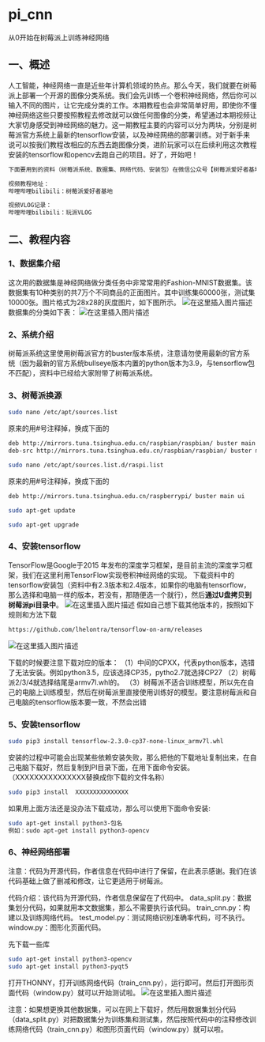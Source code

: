 # pi_cnn
从0开始在树莓派上训练神经网络
## 一、概述

人工智能，神经网络一直是近些年计算机领域的热点。那么今天，我们就要在树莓派上部署一个开源的图像分类系统。我们会先训练一个卷积神经网络，然后你可以输入不同的图片，让它完成分类的工作。本期教程也会非常简单好用，即使你不懂神经网络这些只要按照教程去修改就可以做任何图像的分类，希望通过本期视频让大家切身感受到神经网络的魅力。这一期教程主要的内容可以分为两块，分别是树莓派官方系统上最新的tensorflow安装，以及神经网络的部署训练。对于新手来说可以按我们教程改相应的东西去跑图像分类，进阶玩家可以在后续利用这次教程安装的tensorflow和opencv去跑自己的项目。好了，开始吧！
```bash
下面要用到的资料（树莓派系统、数据集、网络代码、安装包）在微信公众号【树莓派爱好者基地】发送【图像分类】关键词就可以收到下载链接。
```

```bash
视频教程地址：
哔哩哔哩bilibili：树莓派爱好者基地

视频VLOG记录：
哔哩哔哩bilibili：玩派VLOG
```
## 二、教程内容
### 1、数据集介绍

这次用的数据集是神经网络做分类任务中非常常用的Fashion-MNIST数据集。该数据集有10种类别的共7万个不同商品的正面图片。其中训练集60000张，测试集10000张。图片格式为28x28的灰度图片，如下图所示。
![在这里插入图片描述](https://img-blog.csdnimg.cn/68fd441a02294f92bcf8b03897d2d5fe.png#pic_center)
 数据集的分类如下表：
![在这里插入图片描述](https://img-blog.csdnimg.cn/9f6fd84adee84fb1a54c45beb373e864.png#pic_center)
### 2、系统介绍
树莓派系统这里使用树莓派官方的buster版本系统，注意请勿使用最新的官方系统（因为最新的官方系统bullseye版本内置的python版本为3.9，与tensorflow包不匹配），资料中已经给大家附带了树莓派系统。

### 3、树莓派换源

```bash
sudo nano /etc/apt/sources.list
```

原来的用#号注释掉，换成下面的

```bash
deb http://mirrors.tuna.tsinghua.edu.cn/raspbian/raspbian/ buster main contrib non-free rpi
deb-src http://mirrors.tuna.tsinghua.edu.cn/raspbian/raspbian/ buster main contrib non-free rpi
```

```bash
sudo nano /etc/apt/sources.list.d/raspi.list
```

原来的用#号注释掉，换成下面的

```bash
deb http://mirrors.tuna.tsinghua.edu.cn/raspberrypi/ buster main ui
```

```bash
sudo apt-get update

sudo apt-get upgrade
```

### 4、安装tensorflow
TensorFlow是Google于2015 年发布的深度学习框架，是目前主流的深度学习框架，我们在这里利用TensorFlow实现卷积神经网络的实现。
下载资料中的tensorflow安装包（资料中有2.3版本和2.4版本，如果你的电脑有tensorflow，那么选择和电脑一样的版本，若没有，那随便选一个就行），然后**通过U盘拷贝到树莓派pi目录中**。
![在这里插入图片描述](https://img-blog.csdnimg.cn/566fca6a1ef54a028347468c4816ba46.png#pic_center)
假如自己想下载其他版本的，按照如下规则和方法下载

```bash
https://github.com/lhelontra/tensorflow-on-arm/releases
```

 ![在这里插入图片描述](https://img-blog.csdnimg.cn/e0efb65329bd417ba03a18d22dc8c78e.png#pic_center)

下载的时候要注意下载对应的版本：
（1）中间的CPXX，代表python版本，选错了无法安装。例如python3.5，应该选择CP35，pytho2.7就选择CP27
（2）树莓派2/3/4就选择结尾是armv7l.whl的。
（3）树莓派不适合训练模型，所以先在自己的电脑上训练模型，然后在树莓派里直接使用训练好的模型。要注意树莓派和自己电脑的tensorflow版本要一致，不然会出错

### 5、安装tensorflow

```bash
sudo pip3 install tensorflow-2.3.0-cp37-none-linux_armv7l.whl
```
安装的过程中可能会出现某些依赖安装失败，那么把他的下载地址复制出来，在自己电脑下载好，然后复制到PI目录下面，在用下面命令安装。（XXXXXXXXXXXXXXX替换成你下载的文件名称）

```bash
sudo pip3 install  XXXXXXXXXXXXXXX
```

如果用上面方法还是没办法下载成功，那么可以使用下面命令安装:

```bash
sudo apt-get install python3-包名
例如：sudo apt-get install python3-opencv
```

### 6、神经网络部署
注意：代码为开源代码，作者信息在代码中进行了保留，在此表示感谢。我们在该代码基础上做了删减和修改，让它更适用于树莓派。

代码介绍：该代码为开源代码，作者信息保留在了代码中。
data_split.py：数据集划分代码，如果就用本文数据集，那么不需要执行该代码。
train_cnn.py：构建以及训练网络代码。
test_model.py：测试网络识别准确率代码，可不执行。
window.py：图形化页面代码。

先下载一些库

```bash
sudo apt-get install python3-opencv
sudo apt-get install python3-pyqt5
```

打开THONNY，打开训练网络代码（train_cnn.py），运行即可。然后打开图形页面代码（window.py）就可以开始测试啦。
![在这里插入图片描述](https://img-blog.csdnimg.cn/bba5bf55bffb49bf82e35bd9b322147f.png#pic_center)

注意：如果想更换其他数据集，可以在网上下载好，然后用数据集划分代码（data_split.py）对把数据集分为训练集和测试集，然后按照代码中的注释修改训练网络代码（train_cnn.py）和图形页面代码（window.py）就可以啦。
